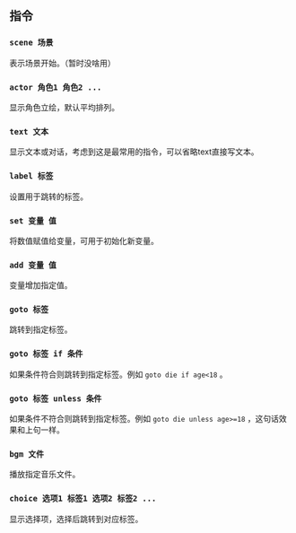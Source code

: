## 指令
### `scene 场景`
表示场景开始。（暂时没啥用）

### `actor 角色1 角色2 ...`
显示角色立绘，默认平均排列。

### `text 文本`
显示文本或对话，考虑到这是最常用的指令，可以省略text直接写文本。

### `label 标签`
设置用于跳转的标签。

### `set 变量 值`
将数值赋值给变量，可用于初始化新变量。

### `add 变量 值`
变量增加指定值。

### `goto 标签`
跳转到指定标签。

### `goto 标签 if 条件`
如果条件符合则跳转到指定标签。例如 `goto die if age<18` 。

### `goto 标签 unless 条件`
如果条件不符合则跳转到指定标签。例如 `goto die unless age>=18` ，这句话效果和上句一样。

### `bgm 文件`
播放指定音乐文件。

### `choice 选项1 标签1 选项2 标签2 ...`
显示选择项，选择后跳转到对应标签。

